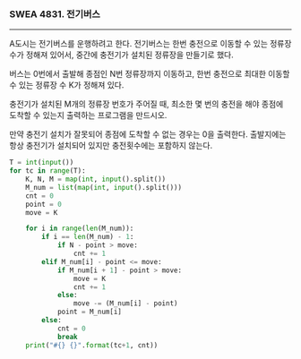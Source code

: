 ### SWEA 4831. 전기버스

---

A도시는 전기버스를 운행하려고 한다. 전기버스는 한번 충전으로 이동할 수 있는 정류장 수가 정해져 있어서, 중간에 충전기가 설치된 정류장을 만들기로 했다.

버스는 0번에서 출발해 종점인 N번 정류장까지 이동하고, 한번 충전으로 최대한 이동할 수 있는 정류장 수 K가 정해져 있다.

충전기가 설치된 M개의 정류장 번호가 주어질 때, 최소한 몇 번의 충전을 해야 종점에 도착할 수 있는지 출력하는 프로그램을 만드시오.

만약 충전기 설치가 잘못되어 종점에 도착할 수 없는 경우는 0을 출력한다. 출발지에는 항상 충전기가 설치되어 있지만 충전횟수에는 포함하지 않는다.

```python
T = int(input())
for tc in range(T):
    K, N, M = map(int, input().split())
    M_num = list(map(int, input().split()))
    cnt = 0
    point = 0
    move = K

    for i in range(len(M_num)):
        if i == len(M_num) - 1:
            if N - point > move:
                cnt += 1
        elif M_num[i] - point <= move:
            if M_num[i + 1] - point > move:
                move = K
                cnt += 1
            else:
                move -= (M_num[i] - point)
            point = M_num[i]
        else:
            cnt = 0
            break
    print("#{} {}".format(tc+1, cnt))
```

